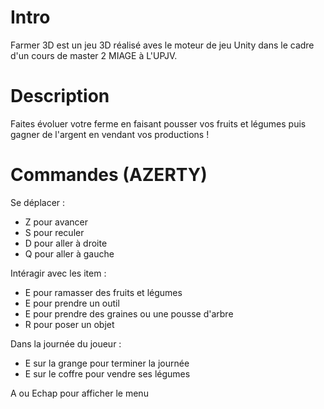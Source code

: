 # Intro
Farmer 3D est un jeu 3D réalisé aves le moteur de jeu Unity dans le cadre d'un cours de  master 2 MIAGE à L'UPJV.

# Description
Faites évoluer votre ferme en faisant pousser vos fruits et légumes puis gagner de l'argent en vendant vos productions ! 

# Commandes (AZERTY)
Se déplacer :
  - Z pour avancer
  - S pour reculer
  - D pour aller à droite
  - Q pour aller à gauche

Intéragir avec les item :
  - E pour ramasser des fruits et légumes
  - E pour prendre un outil
  - E pour prendre des graines ou une pousse d'arbre
  - R pour poser un objet

Dans la journée du joueur :
  - E sur la grange pour terminer la journée
  - E sur le coffre pour vendre ses légumes

A ou Echap pour afficher le menu 
